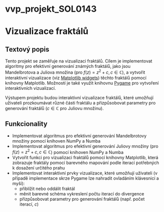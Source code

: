 # vvp_projekt_SOL0143

# Vizualizace fraktálů

## Textový popis

Tento projekt se zaměřuje na vizualizaci fraktálů. Cílem je
implementovat algoritmy pro efektivní generování známých fraktálů, jako
jsou Mandelbrotova a Juliova množina (pro
$f\left(z\right)=z^{2}+c,c\in\mathbb{C}$), a vytvořit interaktivní
vizualizace (viz [Matplotlib
widgets](https://matplotlib.org/stable/gallery/widgets/index.html))
těchto fraktálů pomocí knihovny Matplotlib. Možností je také využít knihovnu [Pygame](https://www.pygame.org/news) pro vytvoření interaktivních vizualizací.

Výstupem projektu budou interaktivní vizualizace fraktálů, které
umožňují uživateli prozkoumávat různé části fraktálu a přizpůsobovat
parametry pro generování fraktálů ($c\in\mathbb{C}$ pro Juliovu
množinu).

## Funkcionality

- Implementovat algoritmus pro efektivní generování Mandelbrotovy
  množiny pomocí knihoven NumPy a Numba
- Implementovat algoritmus pro efektivní generování Juliovy množiny
  (pro $f\left(z\right)=z^{2}+c,c\in\mathbb{C}$) pomocí knihoven NumPy a Numba
- Vytvořit funkci pro vizualizaci fraktálů pomocí knihovny Matplotlib,
  která zobrazuje fraktály pomocí barevného mapování podle iterací
  potřebných k dosažení určitého prahu
- Implementovat interaktivní prvky vizualizace, které umožňují
  uživateli (v případě implementace skrze Pygame lze nahradit ovladáním klávesnicí a myší):
  - přiblížit nebo oddálit fraktál
  - měnit barevné schéma vykreslení počtu iterací do divergence
  - přizpůsobovat parametry pro generování fraktálů (např. počet
    iterací, $c$)
